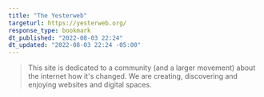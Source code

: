 ```yaml
---
title: "The Yesterweb"
targeturl: https://yesterweb.org/
response_type: bookmark
dt_published: "2022-08-03 22:24"
dt_updated: "2022-08-03 22:24 -05:00"
---
```


> This site is dedicated to a community (and a larger movement) about the internet how it's changed. We are creating, discovering and enjoying websites and digital spaces.